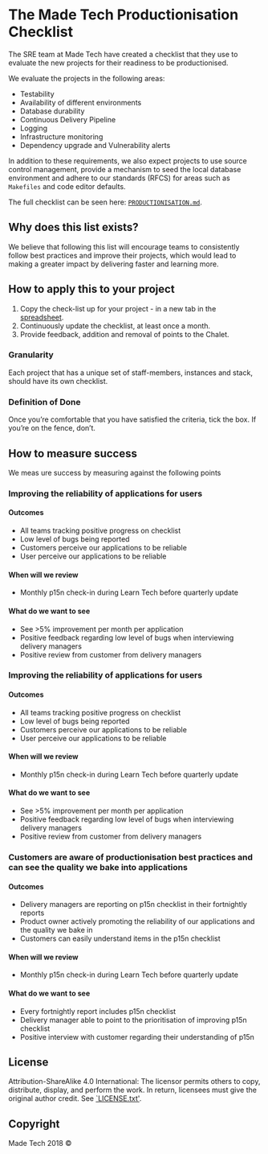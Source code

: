 # The Made Tech Productionisation Checklist

The SRE team at Made Tech have created a checklist that they use to evaluate the new projects for their readiness to be productionised.

We evaluate the projects in the following areas:

- Testability
- Availability of different environments
- Database durability
- Continuous Delivery Pipeline
- Logging
- Infrastructure monitoring
- Dependency upgrade and Vulnerability alerts

In addition to these requirements, we also expect projects to use source control management, provide a mechanism to seed the local database environment and adhere to our standards (RFCS) for areas such as `Makefiles` and code editor defaults.

The full checklist can be seen here: [`PRODUCTIONISATION.md`][link_productionisation].

## Why does this list exists?

We believe that following this list will encourage teams to consistently follow best practices and improve their projects, which would lead to making a greater impact by delivering faster and learning more.

## How to apply this to your project
  1. Copy the check-list up for your project - in a new tab in the [spreadsheet][spreadsheet].
  2. Continuously update the checklist, at least once a month.
  3. Provide feedback, addition and removal of points to the Chalet.

### Granularity
  Each project that has a unique set of staff-members, instances and stack, should have its own checklist.

### Definition of Done
  Once you’re comfortable that you have satisfied the criteria, tick the box. If you’re on the fence, don’t.

## How to measure success
We meas ure success by measuring against the following points

### Improving the reliability of applications for users

#### Outcomes
  - All teams tracking positive progress on checklist
  - Low level of bugs being reported
  - Customers perceive our applications to be reliable
  - User perceive our applications to be reliable

#### When will we review
  - Monthly p15n check-in during Learn Tech before quarterly update

#### What do we want to see
  - See >5% improvement per month per application
  - Positive feedback regarding low level of bugs when interviewing delivery managers
  - Positive review from customer from delivery managers

### Improving the reliability of applications for users

#### Outcomes
  - All teams tracking positive progress on checklist
  - Low level of bugs being reported
  - Customers perceive our applications to be reliable
  - User perceive our applications to be reliable

#### When will we review
  - Monthly p15n check-in during Learn Tech before quarterly update

#### What do we want to see
  - See >5% improvement per month per application
  - Positive feedback regarding low level of bugs when interviewing delivery managers
  - Positive review from customer from delivery managers

### Customers are aware of productionisation best practices and can see the quality we bake into applications

#### Outcomes
  - Delivery managers are reporting on p15n checklist in their fortnightly reports
  - Product owner actively promoting the reliability of our applications and the quality we bake in
  - Customers can easily understand items in the p15n checklist

#### When will we review
  - Monthly p15n check-in during Learn Tech before quarterly update

#### What do we want to see
  - Every fortnightly report includes p15n checklist
  - Delivery manager able to point to the prioritisation of improving p15n checklist
  - Positive interview with customer regarding their understanding of p15n

## License

Attribution-ShareAlike 4.0 International: The licensor permits others to copy, distribute, display, and perform the work. In return, licensees must give the original author credit. See [`LICENSE.txt'](LICENSE.txt).

## Copyright

Made Tech 2018 &copy;

[link_productionisation]: /PRODUCTIONISATION.md
[spreadsheet]: https://docs.google.com/spreadsheets/d/1HRJ2SENxAnKmk66Xo6KIqRcJf6EHJqjAdpHJ3IouhyM/edit#gid=260137935
